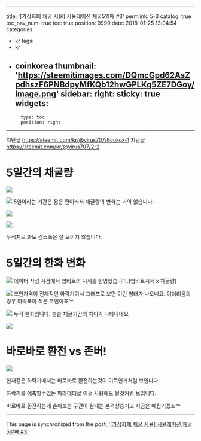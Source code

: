 
---
title: '[가상화폐 채굴 시뮬] 시뮬래이션 채굴5일째 #3'
permlink: 5-3
catalog: true
toc_nav_num: true
toc: true
position: 9999
date: 2018-01-25 13:04:54
categories:
- kr
tags:
- kr
- coinkorea
thumbnail: 'https://steemitimages.com/DQmcGpd62AsZpdhszF6PNBdpyMfKQb12hwGPLKg5ZE7DGoy/image.png'
sidebar:
    right:
        sticky: true
widgets:
    -
        type: toc
        position: right
---


지난글 https://steemit.com/kr/@virus707/6cukox-1
지난글 https://steemit.com/kr/@virus707/2-2

# 5일간의 채굴량
![](https://steemitimages.com/DQmcGpd62AsZpdhszF6PNBdpyMfKQb12hwGPLKg5ZE7DGoy/image.png)

![](https://steemitimages.com/DQmRB646xi8KMPdqZyhXpZYgockUr1UeU2VsGSimwcHECXz/image.png)
5일이라는 기간은 짧은 편이라서 채굴량의 변화는 거의 없습니다.

![](https://steemitimages.com/DQmfUTD4kjURSu2xtz9PTLzyZzMaHhm6Q49YV9K2A59tfLQ/image.png)

![](https://steemitimages.com/DQmcje5Mev8ShtNFLWAkHavgN8oR2aAAnLTyKsbBS1HGytE/image.png)

누적치로 봐도 감소폭은 잘 보이지 않습니다.

# 5일간의 한화 변화

![](https://steemitimages.com/DQmNhdQ6FFbtVgxZKgNqPMbHteB3Z4TE1K3dbaoEa9Per94/image.png)
데이터 작성 시점에서 업비트의 시세를 반영했습니다.(업비트시세 x 채굴량)

![](https://steemitimages.com/DQmRG6JsptShFjY4SbAsESZcYPDhFe1bXNS71L5kJ5ib6ia/image.png)
코인가격이 전체적인 하락기여서 그래프로 보면 이런 형태가 나오네요. 이더리움의 경우 하락폭이 적은 코인이죠^^

![](https://steemitimages.com/DQmZ8NTnXKVN3CGXroH5NrbDsCNPEfJCLvYBSzrVZuhQwKb/image.png)
누적 한화입니다.
슬슬 채굴기간의 차이가 나타나네요

![](https://steemitimages.com/DQmUege3gmCtG3uYAsfUiCxLoQxyH6eL9w153xUUV9iGewN/image.png)

# 바로바로 환전 vs 존버!
![](https://steemitimages.com/DQmeSctMQmPVgj7b6tnMu7uUXTPMceLX51RSJHatxS6Sp8N/image.png)

현재같은 하락기에서는 바로바로 환전하는것이 이득인거처럼 보입니다.
 
하락기를 예측할수있는 파라메터로 이걸 사용해도 될것처럼 보입니다.

바로바로 환전하는게 손해보는 구간이 될때는 본격상승기고 지금은 매집기겠죠^^

- - -

This page is synchronized from the post: ['[가상화폐 채굴 시뮬] 시뮬래이션 채굴5일째 #3'](https://steemit.com/@virus707/5-3)
